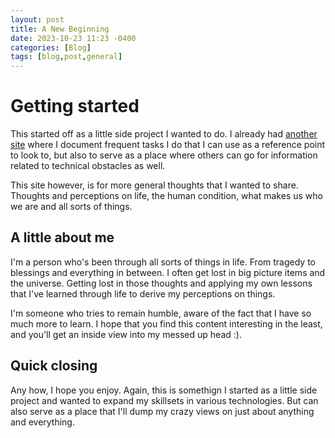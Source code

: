 ```yaml
---
layout: post
title: A New Beginning
date: 2023-10-23 11:23 -0400
categories: [Blog]
tags: [blog,post,general]
---
```


# Getting started

This started off as a little side project I wanted to do.  I already had [another site](https://docs.twade.io) where I document
frequent tasks I do that I can use as a reference point to look to, but also to serve as a place where
others can go for information related to technical obstacles as well. 

This site however, is for more general thoughts that I wanted to share. Thoughts and perceptions on life, the human
condition, what makes us who we are and all sorts of things.

## A little about me

I'm a person who's been through all sorts of things in life. From tragedy to blessings and everything in between.  I often
get lost in big picture items and the universe. Getting lost in those thoughts and applying my own lessons that I've
learned through life to derive my perceptions on things.  

I'm someone who tries to remain humble, aware of the fact that I have so much more to learn. I hope that you find this content
interesting in the least, and you'll get an inside view into my messed up head :). 

## Quick closing

Any how, I hope you enjoy.  Again, this is somethign I started as a little side project and wanted to expand my skillsets
in various technologies. But can also serve as a place that I'll dump my crazy views on just about anything and everything.